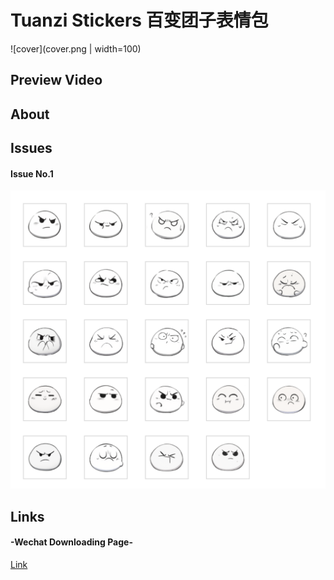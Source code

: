 # Tuanzi Stickers 百变团子表情包

![cover](cover.png | width=100)

## Preview Video

## About

## Issues

  #### Issue No.1 
  ![issue1](issue1.png)

## Links 

  #### -Wechat Downloading Page-
  [Link]([https://w.url.cn/s/AuZOB4a#wechat_redirect](https://sticker.weixin.qq.com/cgi-bin/mmemoticon-bin/emoticonview?oper=single&t=shop/detail&productid=aL2PCfwK/89qO7sF6/+I+UDhfwEjhec2ZNvdnLLJRd/Nr57n3KJ3w9f+wQeAWhK+sux02b+sjjgPxPL2l7hcvzNxpR5QLxW9eBwm6wnkI4SQ=))
